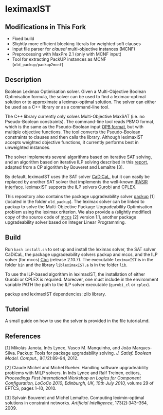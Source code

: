 # leximaxIST

## Modifications in This Fork

- Fixed build
- Slightly more efficient blocking literals for weighted soft clauses
- Input file parser for _clausal_ multi-objective instances (MCNF)
- Preprocessing with MaxPre 2.1 (only with MCNF input)
- Tool for extracting PackUP instances as MCNF (`old_packup/packup2mcnf`)

## Description
Boolean Leximax Optimisation solver.
Given a Multi-Objective Boolean Optimisation formula, the solver can be used to find a leximax-optimal solution or to approximate a leximax-optimal solution.
The solver can either be used as a C++ library or as a command-line tool.

The C++ library currently only solves Multi-Objective MaxSAT (i.e. no Pseudo-Boolean constraints).
The command-line tool reads PBMO format, which is the same as the Pseudo-Boolean input [OPB format](https://www.cril.univ-artois.fr/PB12/format.pdf), but with multiple objective functions.
The tool converts the Pseudo-Boolean constraints to clauses and then calls the library.
Although leximaxIST accepts weighted objective functions, it currently performs best in unweighted instances.

The solver implements several algorithms based on iterative SAT solving, and an algorithm based on iterative ILP solving described in this [report](https://www.mancoosi.org/reports/d4.3.pdf), adapted from a CP algorithm by Bouveret and Lemaître [3].

By default, leximaxIST uses the SAT solver [CaDiCaL](https://github.com/arminbiere/cadical), but it can easily be replaced by another SAT solver that implements the well-known [IPASIR interface](https://baldur.iti.kit.edu/sat-race-2015/index.php?cat=rules#api).
leximaxIST supports the ILP solvers [Gurobi](https://www.gurobi.com/) and [CPLEX](https://www.ibm.com/analytics/cplex-optimizer).

This repository also contains the package upgradeability solver [packup](https://sat.inesc-id.pt/~mikolas/sw/packup/) [1] (located in the folder `old_packup`). The leximax solver can be linked to packup to solve the Multi-Objective Package Upgradeability Optimisation problem using the leximax criterion.
We also provide a (slightly modified) copy of the source code of [mccs](https://www.i3s.unice.fr/~cpjm/software.html) [2] version 1.1, another package upgradeability solver based on Integer Linear Programming.

## Build
Run `bash install.sh` to set up and install the leximax solver, the SAT solver CaDiCaL, the package upgradeability solvers packup and mccs, and the ILP solver (for mccs) [Cbc](https://github.com/coin-or/Cbc) (release 2.10.7). The executable `leximaxIST` is in the folder `bin` and the library `libleximaxIST.a` is in the folder `lib`.

To use the ILP-based algorithm in leximaxIST, the installation of either Gurobi or CPLEX is required.
Moreover, one must include in the environment variable PATH the path to the ILP solver executable (`gurobi_cl` or `cplex`).

packup and leximaxIST dependencies: zlib library.

## Tutorial
A small guide on how to use the solver is provided in the file tutorial.md.

## References
[1] Mikolás Janota, Inês Lynce, Vasco M. Manquinho, and João Marques-Silva. Packup: Tools for package upgradability solving. *J. Satisf. Boolean Model. Comput.*, 8(1/2):89–94, 2012.

[2] Claude Michel and Michel Rueher. Handling software upgradeability problems with MILP solvers. In Inês Lynce and Ralf Treinen, editors, *Proceedings First International Workshop on Logics for Component Configuration, LoCoCo 2010, Edinburgh, UK, 10th July 2010,* volume 29 of EPTCS, pages 1–10, 2010.

[3] Sylvain Bouveret and Michel Lemaître. Computing leximin-optimal solutions in constraint networks. *Artificial Intelligence*, 173(2):343–364, 2009.
